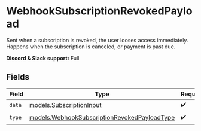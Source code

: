 # WebhookSubscriptionRevokedPayload

Sent when a subscription is revoked, the user looses access immediately.
Happens when the subscription is canceled, or payment is past due.

**Discord & Slack support:** Full


## Fields

| Field                                                                                              | Type                                                                                               | Required                                                                                           | Description                                                                                        |
| -------------------------------------------------------------------------------------------------- | -------------------------------------------------------------------------------------------------- | -------------------------------------------------------------------------------------------------- | -------------------------------------------------------------------------------------------------- |
| `data`                                                                                             | [models.SubscriptionInput](../models/subscriptioninput.md)                                         | :heavy_check_mark:                                                                                 | N/A                                                                                                |
| `type`                                                                                             | [models.WebhookSubscriptionRevokedPayloadType](../models/webhooksubscriptionrevokedpayloadtype.md) | :heavy_check_mark:                                                                                 | N/A                                                                                                |